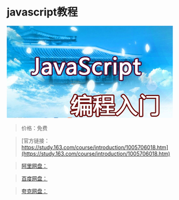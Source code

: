 # javascript教程

![img](../../../assets/study163/free/93eb170b-32e3-4eec-8d84-2e5edcf8db1f.jpg)

> 价格：免费

> [官方链接：https://study.163.com/course/introduction/1005706018.htm](https://study.163.com/course/introduction/1005706018.htm)

> [阿里网盘：]()

> [百度网盘：]()

> [夸克网盘：]()
